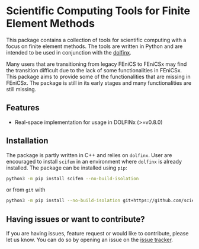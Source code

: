 # Scientific Computing Tools for Finite Element Methods
This package contains a collection of tools for scientific computing with a focus on finite element methods. The tools are written in Python and are intended to be used in conjunction with the [dolfinx](https://github.com/FEniCS/dolfinx).

Many users that are transitioning from legacy FEniCS to FEniCSx may find the transition difficult due to the lack of some functionalities in FEniCSx.
This package aims to provide some of the functionalities that are missing in FEniCSx.
The package is still in its early stages and many functionalities are still missing.

## Features
- Real-space implementation for usage in DOLFINx (>=v0.8.0)



## Installation

The package is partly written in C++ and relies on `dolfinx`. User are encouraged to install `scifem` in an environment where `dolfinx` is already installed.
The package can be installed using `pip`:

```bash
python3 -m pip install scifem --no-build-isolation
```

or from `git` with

```bash
python3 -m pip install --no-build-isolation git+https://github.com/scientificcomputing/scifem.git
```

## Having issues or want to contribute?

If you are having issues, feature request or would like to contribute, please let us know. You can do so by opening an issue on the [issue tracker](https://github.com/scientificcomputing/scifem/issues).
